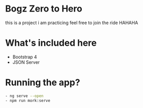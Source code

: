 # Bogz Zero to Hero
this is a project i am practicing feel free to join the ride HAHAHA

# What's included here
- Bootstrap 4
- JSON Server

# Running the app?
```bash
- ng serve --open
- npm run mork:serve
```